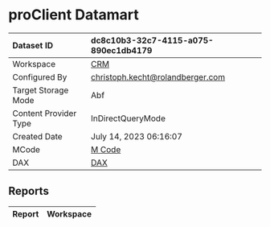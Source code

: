 



# proClient Datamart

|Dataset ID|dc8c10b3-32c7-4115-a075-890ec1db4179|
| :--- | :--- |
|Workspace|[CRM](../Workspaces/CRM.md)|
|Configured By|christoph.kecht@rolandberger.com|
|Target Storage Mode|Abf|
|Content Provider Type|InDirectQueryMode|
|Created Date|July 14, 2023 06:16:07|
|MCode|[M Code](./proClient-Datamart/mcode.md)|
|DAX|[DAX](./proClient-Datamart/dax.md)|

## Reports

|Report|Workspace|
| :--- | :--- |
